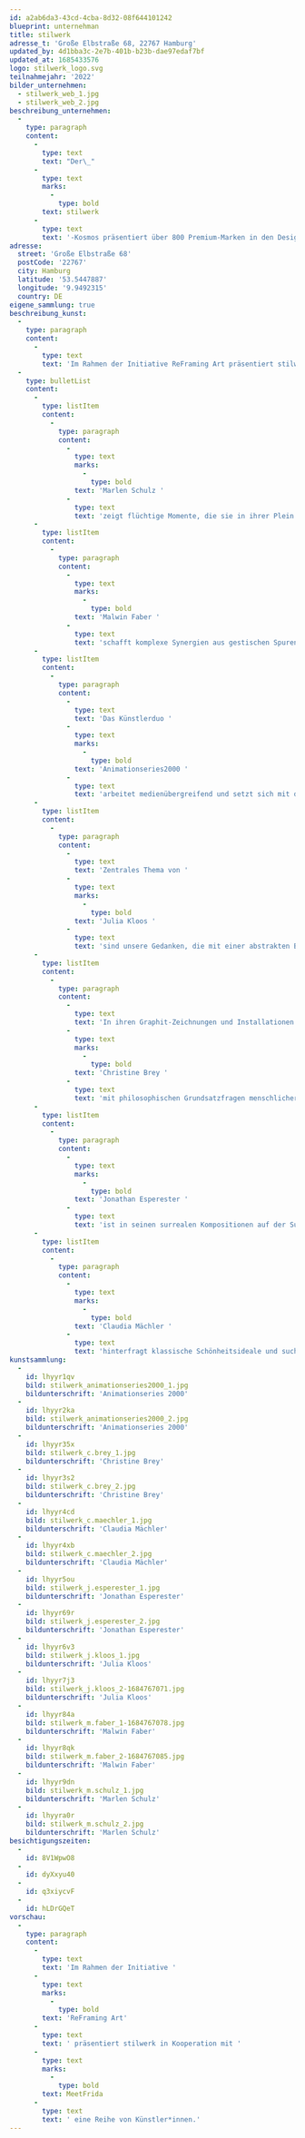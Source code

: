 ```yaml
---
id: a2ab6da3-43cd-4cba-8d32-08f644101242
blueprint: unternehman
title: stilwerk
adresse_t: 'Große Elbstraße 68, 22767 Hamburg'
updated_by: 4d1bba3c-2e7b-401b-b23b-dae97edaf7bf
updated_at: 1685433576
logo: stilwerk_logo.svg
teilnahmejahr: '2022'
bilder_unternehmen:
  - stilwerk_web_1.jpg
  - stilwerk_web_2.jpg
beschreibung_unternehmen:
  -
    type: paragraph
    content:
      -
        type: text
        text: "Der\_"
      -
        type: text
        marks:
          -
            type: bold
        text: stilwerk
      -
        type: text
        text: '-Kosmos präsentiert über 800 Premium-Marken in den Design-Destinationen, den stilwerk-Hotels und im Onlineshop. Vom Klassiker bis zur Avantgarde, von der Küche bis zum Arbeitszimmer, von der Planung bis zur Einrichtung bietet stilwerk alles zum Thema erstklassiges Design an den Standorten Hamburg, Berlin, Düsseldorf und Rotterdam (ab 2023). Durch die Initiative ReFraming Art fördert stilwerk Künstler/-innen mit Ausstellungen und Talks.'
adresse:
  street: 'Große Elbstraße 68'
  postCode: '22767'
  city: Hamburg
  latitude: '53.5447887'
  longitude: '9.9492315'
  country: DE
eigene_sammlung: true
beschreibung_kunst:
  -
    type: paragraph
    content:
      -
        type: text
        text: 'Im Rahmen der Initiative ReFraming Art präsentiert stilwerk in Kooperation mit MeetFrida folgende Künstler/-innen: '
  -
    type: bulletList
    content:
      -
        type: listItem
        content:
          -
            type: paragraph
            content:
              -
                type: text
                marks:
                  -
                    type: bold
                text: 'Marlen Schulz '
              -
                type: text
                text: 'zeigt flüchtige Momente, die sie in ihrer Plein Air Malerei festhält.'
      -
        type: listItem
        content:
          -
            type: paragraph
            content:
              -
                type: text
                marks:
                  -
                    type: bold
                text: 'Malwin Faber '
              -
                type: text
                text: 'schafft komplexe Synergien aus gestischen Spuren, scharfkantigen Ausschnitten und Materialien.'
      -
        type: listItem
        content:
          -
            type: paragraph
            content:
              -
                type: text
                text: 'Das Künstlerduo '
              -
                type: text
                marks:
                  -
                    type: bold
                text: 'Animationseries2000 '
              -
                type: text
                text: 'arbeitet medienübergreifend und setzt sich mit der Bedeutung alltäglicher Konsumobjekte auseinander.'
      -
        type: listItem
        content:
          -
            type: paragraph
            content:
              -
                type: text
                text: 'Zentrales Thema von '
              -
                type: text
                marks:
                  -
                    type: bold
                text: 'Julia Kloos '
              -
                type: text
                text: 'sind unsere Gedanken, die mit einer abstrakten Bildsprache als organische Gebilde dargestellt werden.'
      -
        type: listItem
        content:
          -
            type: paragraph
            content:
              -
                type: text
                text: 'In ihren Graphit-Zeichnungen und Installationen setzt sich '
              -
                type: text
                marks:
                  -
                    type: bold
                text: 'Christine Brey '
              -
                type: text
                text: 'mit philosophischen Grundsatzfragen menschlicher Autonomie und Individualität auseinander.'
      -
        type: listItem
        content:
          -
            type: paragraph
            content:
              -
                type: text
                marks:
                  -
                    type: bold
                text: 'Jonathan Esperester '
              -
                type: text
                text: 'ist in seinen surrealen Kompositionen auf der Suche nach der Doppeldeutigkeit des Profanen und des Fantastischen.'
      -
        type: listItem
        content:
          -
            type: paragraph
            content:
              -
                type: text
                marks:
                  -
                    type: bold
                text: 'Claudia Mächler '
              -
                type: text
                text: 'hinterfragt klassische Schönheitsideale und sucht nach einer Verbindung von Realismus und Abstraktion.'
kunstsammlung:
  -
    id: lhyyr1qv
    bild: stilwerk_animationseries2000_1.jpg
    bildunterschrift: 'Animationseries 2000'
  -
    id: lhyyr2ka
    bild: stilwerk_animationseries2000_2.jpg
    bildunterschrift: 'Animationseries 2000'
  -
    id: lhyyr35x
    bild: stilwerk_c.brey_1.jpg
    bildunterschrift: 'Christine Brey'
  -
    id: lhyyr3s2
    bild: stilwerk_c.brey_2.jpg
    bildunterschrift: 'Christine Brey'
  -
    id: lhyyr4cd
    bild: stilwerk_c.maechler_1.jpg
    bildunterschrift: 'Claudia Mächler'
  -
    id: lhyyr4xb
    bild: stilwerk_c.maechler_2.jpg
    bildunterschrift: 'Claudia Mächler'
  -
    id: lhyyr5ou
    bild: stilwerk_j.esperester_1.jpg
    bildunterschrift: 'Jonathan Esperester'
  -
    id: lhyyr69r
    bild: stilwerk_j.esperester_2.jpg
    bildunterschrift: 'Jonathan Esperester'
  -
    id: lhyyr6v3
    bild: stilwerk_j.kloos_1.jpg
    bildunterschrift: 'Julia Kloos'
  -
    id: lhyyr7j3
    bild: stilwerk_j.kloos_2-1684767071.jpg
    bildunterschrift: 'Julia Kloos'
  -
    id: lhyyr84a
    bild: stilwerk_m.faber_1-1684767078.jpg
    bildunterschrift: 'Malwin Faber'
  -
    id: lhyyr8qk
    bild: stilwerk_m.faber_2-1684767085.jpg
    bildunterschrift: 'Malwin Faber'
  -
    id: lhyyr9dn
    bild: stilwerk_m.schulz_1.jpg
    bildunterschrift: 'Marlen Schulz'
  -
    id: lhyyra0r
    bild: stilwerk_m.schulz_2.jpg
    bildunterschrift: 'Marlen Schulz'
besichtigungszeiten:
  -
    id: 8V1WpwO8
  -
    id: dyXxyu40
  -
    id: q3xiycvF
  -
    id: hLDrGQeT
vorschau:
  -
    type: paragraph
    content:
      -
        type: text
        text: 'Im Rahmen der Initiative '
      -
        type: text
        marks:
          -
            type: bold
        text: 'ReFraming Art'
      -
        type: text
        text: ' präsentiert stilwerk in Kooperation mit '
      -
        type: text
        marks:
          -
            type: bold
        text: MeetFrida
      -
        type: text
        text: ' eine Reihe von Künstler*innen.'
---
```

